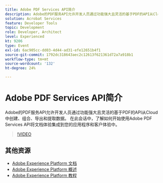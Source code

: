 ```yaml
---
title: Adobe PDF Services API简介
description: Adobe的PDF服务API允许开发人员通过功能强大且灵活的基于PDF的API从Cloud中创建、组合、导出和提取数据。 在此会话中，了解如何开始使用Adobe PDF Services API将文档体验集成到您的应用程序和客户体验中。
solution: Acrobat Services
feature: Developer Tools
topic: Development
role: Developer, Architect
level: Experienced
kt: 9206
type: Event
exl-id: 6ac905cc-dd03-4d44-ad31-efe12651b4f1
source-git-commit: 1792dc318643aec2c12613f621361d72a7a918b1
workflow-type: tm+mt
source-wordcount: '132'
ht-degree: 24%

---
```


# Adobe PDF Services API简介

Adobe的PDF服务API允许开发人员通过功能强大且灵活的基于PDF的API从Cloud中创建、组合、导出和提取数据。 在此会话中，了解如何开始使用Adobe PDF Services API将文档体验集成到您的应用程序和客户体验中。


>[!VIDEO](https://video.tv.adobe.com/v/337601/?quality=12&learn=on&hidetitle=true)

## 其他资源

- [Adobe Experience Platform 文档](https://experienceleague.adobe.com/docs/experience-platform.html)
- [Adobe Experience Platform 概述](https://experienceleague.adobe.com/docs/experience-platform/landing/home.html?lang=zh-Hans)
- [Adobe Experience Platform 教程](https://experienceleague.adobe.com/docs/platform-learn/tutorials/overview.html?lang=en)
